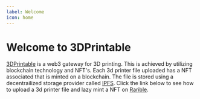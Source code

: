 ```yaml
---
label: Welcome
icon: home
---
```

# Welcome to 3DPrintable

[3DPrintable](http://3dprintable.io) is a web3 gateway for 3D printing. This is achieved by utilizing blockchain technology and NFT's. Each 3d printer file uploaded has a NFT associated that is minted on a blockchain. The file is stored using a decentrailized storage provider called [IPFS](https://ipfs.io/). Click the link below to see how to upload a 3d printer file and lazy mint a NFT on [Rarible](https://rarible.com/).
